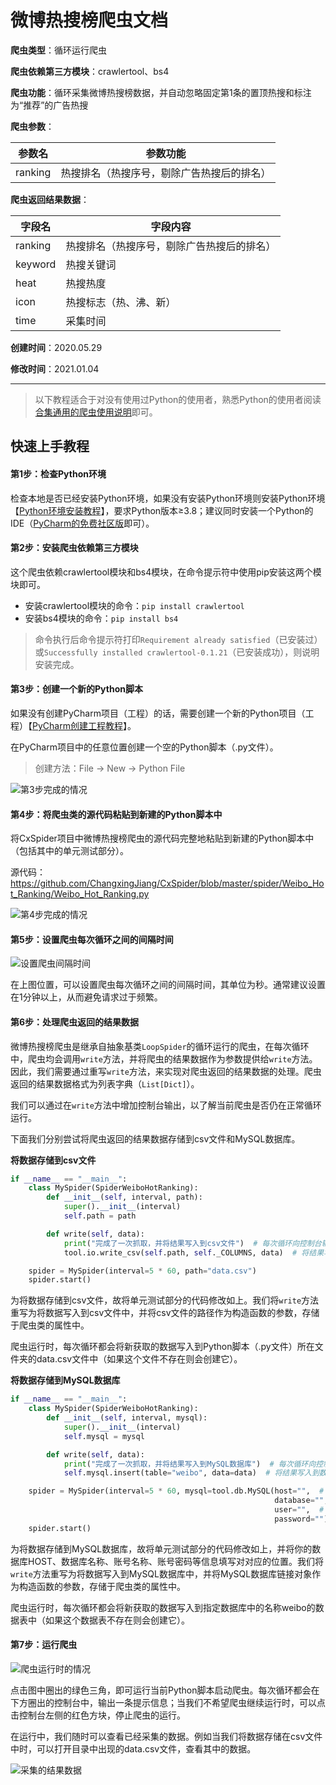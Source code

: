 # 微博热搜榜爬虫文档

**爬虫类型**：循环运行爬虫

**爬虫依赖第三方模块**：crawlertool、bs4

**爬虫功能**：循环采集微博热搜榜数据，并自动忽略固定第1条的置顶热搜和标注为“推荐”的广告热搜

**爬虫参数**：

| 参数名  | 参数功能                                   |
| ------- | ------------------------------------------ |
| ranking | 热搜排名（热搜序号，剔除广告热搜后的排名） |

**爬虫返回结果数据**：

| 字段名  | 字段内容                                   |
| ------- | ------------------------------------------ |
| ranking | 热搜排名（热搜序号，剔除广告热搜后的排名） |
| keyword | 热搜关键词                                 |
| heat    | 热搜热度                                   |
| icon    | 热搜标志（热、沸、新）                     |
| time    | 采集时间                                   |

**创建时间**：2020.05.29

**修改时间**：2021.01.04

-----

> 以下教程适合于对没有使用过Python的使用者，熟悉Python的使用者阅读[合集通用的爬虫使用说明](https://github.com/ChangxingJiang/CxSpider#%E4%BA%8C%E7%88%AC%E8%99%AB%E4%BD%BF%E7%94%A8%E8%AF%B4%E6%98%8E)即可。

## 快速上手教程

#### 第1步：检查Python环境

检查本地是否已经安装Python环境，如果没有安装Python环境则安装Python环境【[Python环境安装教程](https://dataartist.blog.csdn.net/article/details/88278970)】，要求Python版本≥3.8；建议同时安装一个Python的IDE（[PyCharm的免费社区版](https://www.jetbrains.com/pycharm/)即可）。

#### 第2步：安装爬虫依赖第三方模块

这个爬虫依赖crawlertool模块和bs4模块，在命令提示符中使用pip安装这两个模块即可。

* 安装crawlertool模块的命令：`pip install crawlertool`
* 安装bs4模块的命令：`pip install bs4`

> 命令执行后命令提示符打印`Requirement already satisfied`（已安装过）或`Successfully installed crawlertool-0.1.21`（已安装成功），则说明安装完成。

#### 第3步：创建一个新的Python脚本

如果没有创建PyCharm项目（工程）的话，需要创建一个新的Python项目（工程）【[PyCharm创建工程教程](https://blog.csdn.net/xinghuanmeiying/article/details/79409011)】。

在PyCharm项目中的任意位置创建一个空的Python脚本（.py文件）。

> 创建方法：File -> New -> Python File

![第3步完成的情况](image-1.png)

#### 第4步：将爬虫类的源代码粘贴到新建的Python脚本中

将CxSpider项目中微博热搜榜爬虫的源代码完整地粘贴到新建的Python脚本中（包括其中的单元测试部分）。

源代码：https://github.com/ChangxingJiang/CxSpider/blob/master/spider/Weibo_Hot_Ranking/Weibo_Hot_Ranking.py

![第4步完成的情况](image-2.png)

#### 第5步：设置爬虫每次循环之间的间隔时间

![设置爬虫间隔时间](image-3.png)

在上图位置，可以设置爬虫每次循环之间的间隔时间，其单位为秒。通常建议设置在1分钟以上，从而避免请求过于频繁。

#### 第6步：处理爬虫返回的结果数据

微博热搜榜爬虫是继承自抽象基类`LoopSpider`的循环运行的爬虫，在每次循环中，爬虫均会调用`write`方法，并将爬虫的结果数据作为参数提供给`write`方法。因此，我们需要通过重写`write`方法，来实现对爬虫返回的结果数据的处理。爬虫返回的结果数据格式为列表字典（`List[Dict]`）。

我们可以通过在`write`方法中增加控制台输出，以了解当前爬虫是否仍在正常循环运行。

下面我们分别尝试将爬虫返回的结果数据存储到csv文件和MySQL数据库。

**将数据存储到csv文件**

```python
if __name__ == "__main__":
    class MySpider(SpiderWeiboHotRanking):
        def __init__(self, interval, path):
            super().__init__(interval)
            self.path = path

        def write(self, data):
            print("完成了一次抓取，并将结果写入到csv文件")  # 每次循环向控制台输出一条信息
            tool.io.write_csv(self.path, self._COLUMNS, data)  # 将结果写入到csv文件

    spider = MySpider(interval=5 * 60, path="data.csv")
    spider.start()
```

为将数据存储到csv文件，故将单元测试部分的代码修改如上。我们将`write`方法重写为将数据写入到csv文件中，并将csv文件的路径作为构造函数的参数，存储于爬虫类的属性中。

爬虫运行时，每次循环都会将新获取的数据写入到Python脚本（.py文件）所在文件夹的data.csv文件中（如果这个文件不存在则会创建它）。

**将数据存储到MySQL数据库**

```python
if __name__ == "__main__":
    class MySpider(SpiderWeiboHotRanking):
        def __init__(self, interval, mysql):
            super().__init__(interval)
            self.mysql = mysql

        def write(self, data):
            print("完成了一次抓取，并将结果写入到MySQL数据库")  # 每次循环向控制台输出一条信息
            self.mysql.insert(table="weibo", data=data)  # 将结果写入到数据库

    spider = MySpider(interval=5 * 60, mysql=tool.db.MySQL(host="",  # 填写数据库的HOST
                                                           database="",  # 填写数据库的数据库名称
                                                           user="",  # 填写数据库的账号名称
                                                           password=""))  # 填写数据库的账号密码
    spider.start()
```

为将数据存储到MySQL数据库，故将单元测试部分的代码修改如上，并将你的数据库HOST、数据库名称、账号名称、账号密码等信息填写对对应的位置。我们将`write`方法重写为将数据写入到MySQL数据库中，并将MySQL数据库链接对象作为构造函数的参数，存储于爬虫类的属性中。

爬虫运行时，每次循环都会将新获取的数据写入到指定数据库中的名称weibo的数据表中（如果这个数据表不存在则会创建它）。

#### 第7步：运行爬虫

![爬虫运行时的情况](image-4.png)

点击图中圈出的绿色三角，即可运行当前Python脚本启动爬虫。每次循环都会在下方圈出的控制台中，输出一条提示信息；当我们不希望爬虫继续运行时，可以点击控制台左侧的红色方块，停止爬虫的运行。

在运行中，我们随时可以查看已经采集的数据。例如当我们将数据存储在csv文件中时，可以打开目录中出现的data.csv文件，查看其中的数据。

![采集的结果数据](image-5.png)

